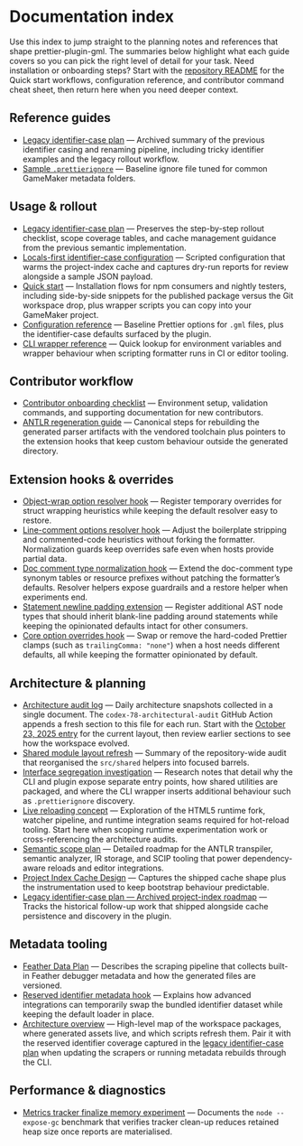 # Documentation index

Use this index to jump straight to the planning notes and references that shape
prettier-plugin-gml. The summaries below highlight what each guide covers so you
can pick the right level of detail for your task. Need installation or
onboarding steps? Start with the [repository README](../README.md) for the
Quick start workflows, configuration reference, and contributor command cheat
sheet, then return here when you need deeper context.

## Reference guides

- [Legacy identifier-case plan](legacy-identifier-case-plan.md) — Archived
  summary of the previous identifier casing and renaming pipeline, including
  tricky identifier examples and the legacy rollout workflow.
- [Sample `.prettierignore`](examples/example.prettierignore) — Baseline ignore
  file tuned for common GameMaker metadata folders.

## Usage & rollout

- [Legacy identifier-case plan](legacy-identifier-case-plan.md) — Preserves the
  step-by-step rollout checklist, scope coverage tables, and cache management
  guidance from the previous semantic implementation.
- [Locals-first identifier-case configuration](legacy-identifier-case-plan.md#locals-first-configuration-script)
  — Scripted configuration that warms the project-index cache and captures
  dry-run reports for review alongside a sample JSON payload.
- [Quick start](../README.md#quick-start) — Installation flows for npm
  consumers and nightly testers, including side-by-side snippets for the
  published package versus the Git workspace drop, plus wrapper scripts you can
  copy into your GameMaker project.
- [Configuration reference](../README.md#configuration-reference) — Baseline
  Prettier options for `.gml` files, plus the identifier-case defaults surfaced
  by the plugin.
- [CLI wrapper reference](../README.md#cli-wrapper-environment-knobs) — Quick
  lookup for environment variables and wrapper behaviour when scripting
  formatter runs in CI or editor tooling.

## Contributor workflow

- [Contributor onboarding checklist](contributor-onboarding.md) — Environment
  setup, validation commands, and supporting documentation for new
  contributors.
- [ANTLR regeneration guide](antlr-regeneration.md) — Canonical steps for
  rebuilding the generated parser artifacts with the vendored toolchain plus
  pointers to the extension hooks that keep custom behaviour outside the
  generated directory.

## Extension hooks & overrides

- [Object-wrap option resolver hook](object-wrap-option-resolver-hook.md) —
  Register temporary overrides for struct wrapping heuristics while keeping the
  default resolver easy to restore.
- [Line-comment options resolver hook](line-comment-options-resolver-hook.md)
  — Adjust the boilerplate stripping and commented-code heuristics without
  forking the formatter. Normalization guards keep overrides safe even when
  hosts provide partial data.
- [Doc comment type normalization hook](doc-comment-type-normalization-hook.md)
  — Extend the doc-comment type synonym tables or resource prefixes without
  patching the formatter’s defaults. Resolver helpers expose guardrails and a
  restore helper when experiments end.
- [Statement newline padding extension](statement-newline-padding-extension.md)
  — Register additional AST node types that should inherit blank-line padding
  around statements while keeping the opinionated defaults intact for other
  consumers.
- [Core option overrides hook](core-option-overrides-hook.md) — Swap or remove
  the hard-coded Prettier clamps (such as `trailingComma: "none"`) when a host
  needs different defaults, all while keeping the formatter opinionated by
  default.

## Architecture & planning

- [Architecture audit log](architecture-audit-log.md) — Daily architecture
  snapshots collected in a single document. The `codex-78-architectural-audit`
  GitHub Action appends a fresh section to this file for each run. Start with
  the [October 23, 2025 entry](architecture-audit-log.md#2025-10-23--architecture-audit)
  for the current layout, then review earlier sections to see how the workspace
  evolved.
- [Shared module layout refresh](shared-module-layout.md) — Summary of the
  repository-wide audit that reorganised the `src/shared` helpers into
  focused barrels.
- [Interface segregation investigation](interface-segregation-investigation.md)
  — Research notes that detail why the CLI and plugin expose separate entry
  points, how shared utilities are packaged, and where the CLI wrapper inserts
  additional behaviour such as `.prettierignore` discovery.
- [Live reloading concept](live-reloading-concept.md) — Exploration of the HTML5
  runtime fork, watcher pipeline, and runtime integration seams required for
  hot-reload tooling. Start here when scoping runtime experimentation work or
  cross-referencing the architecture audits.
- [Semantic scope plan](semantic-scope-plan.md) — Detailed roadmap for the
  ANTLR transpiler, semantic analyzer, IR storage, and SCIP tooling that power
  dependency-aware reloads and editor integrations.
- [Project Index Cache Design](project-index-cache-design.md) — Captures the
  shipped cache shape plus the instrumentation used to keep bootstrap behaviour
  predictable.
- [Legacy identifier-case plan — Archived project-index roadmap](legacy-identifier-case-plan.md#archived-project-index-roadmap)
  — Tracks the historical follow-up work that shipped alongside cache
  persistence and discovery in the plugin.

## Metadata tooling

- [Feather Data Plan](feather-data-plan.md) — Describes the scraping pipeline
  that collects built-in Feather debugger metadata and how the generated files
  are versioned.
- [Reserved identifier metadata hook](reserved-identifier-metadata-hook.md) —
  Explains how advanced integrations can temporarily swap the bundled
  identifier dataset while keeping the default loader in place.
- [Architecture overview](../README.md#architecture-overview) — High-level map
  of the workspace packages, where generated assets live, and which scripts
  refresh them. Pair it with the reserved identifier coverage captured in the
  [legacy identifier-case plan](legacy-identifier-case-plan.md) when updating the
  scrapers or running metadata rebuilds through the CLI.

## Performance & diagnostics

- [Metrics tracker finalize memory experiment](metrics-tracker-finalize-memory.md)
  — Documents the `node --expose-gc` benchmark that verifies tracker clean-up
  reduces retained heap size once reports are materialised.
